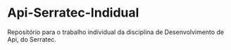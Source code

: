 # Api-Serratec-Indidual
Repositório para o trabalho individual da disciplina de  Desenvolvimento de Api, do Serratec.
